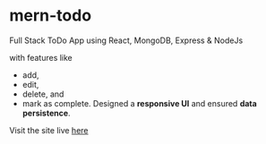 # mern-todo
Full Stack ToDo App using React, MongoDB, Express &amp; NodeJs

with features like
- add,
- edit,
- delete, and
- mark as complete.
Designed a **responsive UI** and ensured **data persistence**.

Visit the site live [here](https://todoapp-shanto.netlify.app/)
